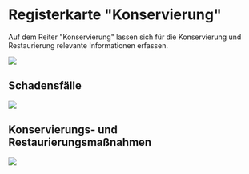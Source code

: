 # Registerkarte "Konservierung"

Auf dem Reiter "Konservierung" lassen sich für die Konservierung und Restaurierung relevante Informationen erfassen.

![](../../../assets/musdb/objects-edit/Reiter/Reiter-Konservierung-Oben.avif)

## Schadensfälle

![](../../../assets/musdb/objects-edit/Reiter/Reiter-Konservierung-Schadensfall.avif)

## Konservierungs- und Restaurierungsmaßnahmen

![](../../../assets/musdb/objects-edit/Reiter/Reiter-Konservierung-Massnahmen.avif)
